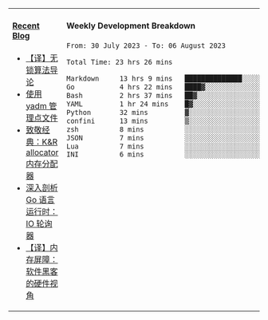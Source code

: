 <table width="960px">
<tr>
<td valign="top" width="50%">

#### <a href="https://www.kongjun18.me" target="_blank">Recent Blog</a>

<!-- BLOG-POST-LIST:START -->
- [【译】无锁算法导论](https://kongjun18.github.io/posts/2023/07/14/)
- [使用 yadm 管理点文件](https://kongjun18.github.io/posts/2023/04/07/)
- [致敬经典：K&amp;R allocator 内存分配器](https://kongjun18.github.io/posts/2022/12/12/)
- [深入剖析 Go 语言运行时：IO 轮询器](https://kongjun18.github.io/posts/2022/11/21/)
- [【译】内存屏障：软件黑客的硬件视角](https://kongjun18.github.io/posts/2022/11/03/)
<!-- BLOG-POST-LIST:END -->

</td>
<td valign="top" width="50%">

#### Weekly Development Breakdown

<!--START_SECTION:waka-->

```txt
From: 30 July 2023 - To: 06 August 2023

Total Time: 23 hrs 26 mins

Markdown     13 hrs 9 mins   ██████████████░░░░░░░░░░░   56.12 %
Go           4 hrs 22 mins   ████▓░░░░░░░░░░░░░░░░░░░░   18.65 %
Bash         2 hrs 37 mins   ██▓░░░░░░░░░░░░░░░░░░░░░░   11.23 %
YAML         1 hr 24 mins    █▓░░░░░░░░░░░░░░░░░░░░░░░   06.02 %
Python       32 mins         ▓░░░░░░░░░░░░░░░░░░░░░░░░   02.28 %
confini      13 mins         ▒░░░░░░░░░░░░░░░░░░░░░░░░   00.98 %
zsh          8 mins          ░░░░░░░░░░░░░░░░░░░░░░░░░   00.60 %
JSON         7 mins          ░░░░░░░░░░░░░░░░░░░░░░░░░   00.56 %
Lua          7 mins          ░░░░░░░░░░░░░░░░░░░░░░░░░   00.54 %
INI          6 mins          ░░░░░░░░░░░░░░░░░░░░░░░░░   00.48 %
```

<!--END_SECTION:waka-->
</td>
</tr>

</table>
